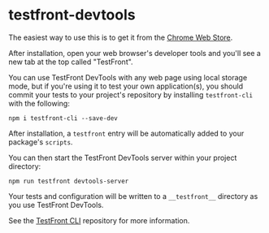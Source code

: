 # testfront-devtools

The easiest way to use this is to get it from the <a href='https://chrome.google.com/webstore/category/extensions' target='_blank' rel='noopener noreferrer'>Chrome Web Store</a>.

After installation, open your web browser's developer tools and you'll see a new tab at the top called "TestFront".

You can use TestFront DevTools with any web page using local storage mode, but if you're using it to test your own application(s), you should commit your tests to your project's repository by installing `testfront-cli` with the following:
```
npm i testfront-cli --save-dev
```

After installation, a `testfront` entry will be automatically added to your package's `scripts`.

You can then start the TestFront DevTools server within your project directory:
```
npm run testfront devtools-server
```

Your tests and configuration will be written to a `__testfront__` directory as you use TestFront DevTools.

See the [TestFront CLI](https://github.com/testfront-io/testfront-cli) repository for more information.
